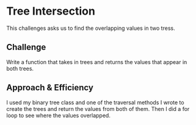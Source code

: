 # Tree Intersection
This challenges asks us to find the overlapping values in two tress. 

## Challenge
Write a function that takes in trees and returns the values that appear in both trees. 

## Approach & Efficiency
I used my binary tree class and one of the traversal methods I wrote to create the trees and return the values from both of them. Then I did a for loop to see where the values overlapped. 